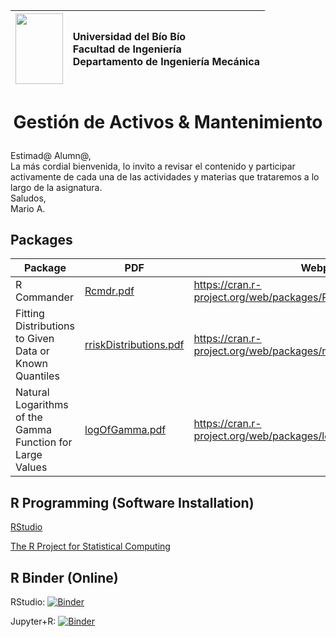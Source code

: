 <img src="http://www.ubiobio.cl/mcc/images/logosimbologia.png" data-canonical-src="https://gyazo.com/eb5c5741b6a9a16c692170a41a49c858.png" width="75.66667" height="113.3333" /> | <p align="left">Universidad del Bío Bío<br/> Facultad de Ingeniería<br/> Departamento de Ingeniería Mecánica</p>
:-------------------------:|:-------------------------:
# __<p align="center">Gestión de Activos & Mantenimiento</p>__
Estimad@ Alumn@,  
La más cordial bienvenida, lo invito a revisar el contenido y participar activamente de cada una de las actividades y materias que trataremos a lo largo de la asignatura.  
Saludos,  
Mario A.

## Packages
| Package | PDF | Webpage |
| ------ | ------ | ------ |
| R Commander | [Rcmdr.pdf](https://cran.r-project.org/web/packages/Rcmdr/Rcmdr.pdf) | https://cran.r-project.org/web/packages/Rcmdr/index.html |
| Fitting Distributions to Given Data or Known Quantiles | [rriskDistributions.pdf](https://cran.r-project.org/web/packages/rriskDistributions/rriskDistributions.pdf) | https://cran.r-project.org/web/packages/rriskDistributions/index.html |
| Natural Logarithms of the Gamma Function for Large Values | [logOfGamma.pdf](https://cran.r-project.org/web/packages/logOfGamma/logOfGamma.pdf) | https://cran.r-project.org/web/packages/logOfGamma/index.html |

## R Programming (Software Installation)
[RStudio](https://rstudio.com/)

[The R Project for Statistical Computing](https://www.r-project.org/)

## R Binder (Online)
RStudio: [![Binder](http://mybinder.org/badge_logo.svg)](http://mybinder.org/v2/gh/binder-examples/r/master?urlpath=rstudio)

Jupyter+R: [![Binder](http://mybinder.org/badge_logo.svg)](http://mybinder.org/v2/gh/binder-examples/r/master?filepath=index.ipynb)
